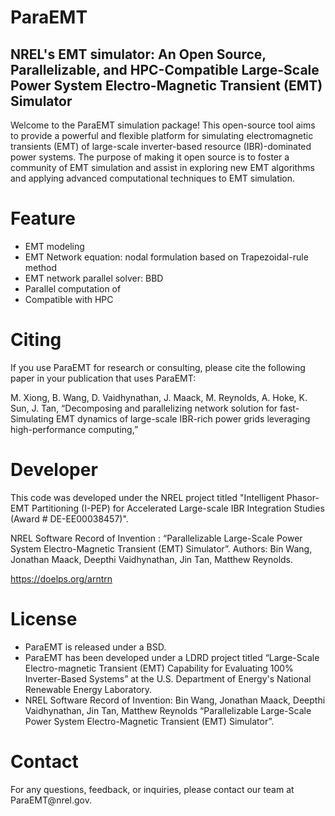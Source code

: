 <h1> ParaEMT </h1>
<h2> NREL's EMT simulator: An Open Source, Parallelizable, and HPC-Compatible Large-Scale Power System Electro-Magnetic Transient (EMT) Simulator </h2>

Welcome to the ParaEMT simulation package! This open-source tool aims to provide a powerful and flexible platform for simulating electromagnetic transients (EMT) of large-scale inverter-based resource (IBR)-dominated power systems. The purpose of making it open source is to foster a community of EMT simulation and assist in exploring new EMT algorithms and applying advanced computational techniques to EMT simulation.

<h1> Feature </h1>

* EMT modeling
* EMT Network equation: nodal formulation based on Trapezoidal-rule method
* EMT network parallel solver: BBD
* Parallel computation of 
* Compatible with HPC

<h1> Citing </h1>
If you use ParaEMT for research or consulting, please cite the following paper in your publication that uses ParaEMT:

M. Xiong, B. Wang, D. Vaidhynathan, J. Maack, M. Reynolds, A. Hoke, K. Sun, J. Tan, “Decomposing and parallelizing network solution for fast-Simulating EMT dynamics of large-scale IBR-rich power grids leveraging high-performance computing,” 

<h1> Developer </h1>
This code was developed under the NREL project titled "Intelligent Phasor-EMT Partitioning (I-PEP) for Accelerated Large-scale IBR Integration Studies (Award # DE-EE00038457)".

NREL Software Record of Invention :  “Parallelizable Large-Scale Power System Electro-Magnetic Transient (EMT) Simulator”. Authors: Bin Wang, Jonathan Maack, Deepthi Vaidhynathan, Jin Tan, Matthew Reynolds.

https://doelps.org/arntrn

<h1> License </h1>

* ParaEMT is released under a BSD.  
* ParaEMT has been developed under a LDRD project titled “Large-Scale Electro-magnetic Transient (EMT) Capability for Evaluating 100% Inverter-Based Systems” at the U.S. Department of Energy's National Renewable Energy Laboratory.
* NREL Software Record of Invention:  Bin Wang, Jonathan Maack, Deepthi Vaidhynathan, Jin Tan, Matthew Reynolds “Parallelizable Large-Scale Power System Electro-Magnetic Transient (EMT) Simulator”.

<h1> Contact </h1>
For any questions, feedback, or inquiries, please contact our team at ParaEMT@nrel.gov.



